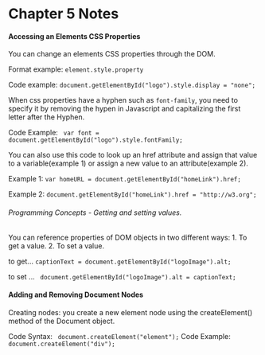 # Chapter 5 Notes 
#### Accessing an Elements CSS Properties 

You can change an elements CSS properties through the DOM. 

Format example: ```element.style.property```

Code example: 
```document.getElementById("logo").style.display = "none";```


When css properties have a hyphen such as ```font-family```,
you need to specify it by removing the hypen in Javascript 
and capitalizing the first letter after the Hyphen. 

Code Example: 
``` var font = document.getElementById("logo").style.fontFamily;```


You can also use this code to look up an href attribute and assign that
value to a variable(example 1) or assign a new value to an attribute(example 2).

Example 1: ```var homeURL = document.getElementById("homeLink").href;```

Example 2: ```document.getElementById("homeLink").href = "http://w3.org";```

###### Programming Concepts - Getting and setting values. 
You can reference properties of DOM objects in two different ways:
    1. To get a value. 
    2. To set a value. 
    
to get... 
    ```captionText = document.getElementById("logoImage").alt; ```

to set ...
    ``` document.getElementById("logoImage").alt = captionText;```

#### Adding and Removing Document Nodes 

Creating nodes: you create a new element node using the createElement()
method of the Document object. 

Code Syntax: ``` document.createElement("element");```
Code Example: ``` document.createElement("div");```
